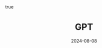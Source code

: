 ---
order: 11
title: GPT
date: 2024-08-08
categories: [Data Mining, Text Analytics]
tags: [Data Mining, NLP, Text Mining, Generative Model]
math: true
description: >-
    Based on the lecture “Text Analytics (2024-1)” by Prof. Je Hyuk Lee, Dept. of Data Science, The Grad. School, Kookmin Univ.
image:
    path: /_post_refer_img/TextAnalytics/Thumbnail.png
---